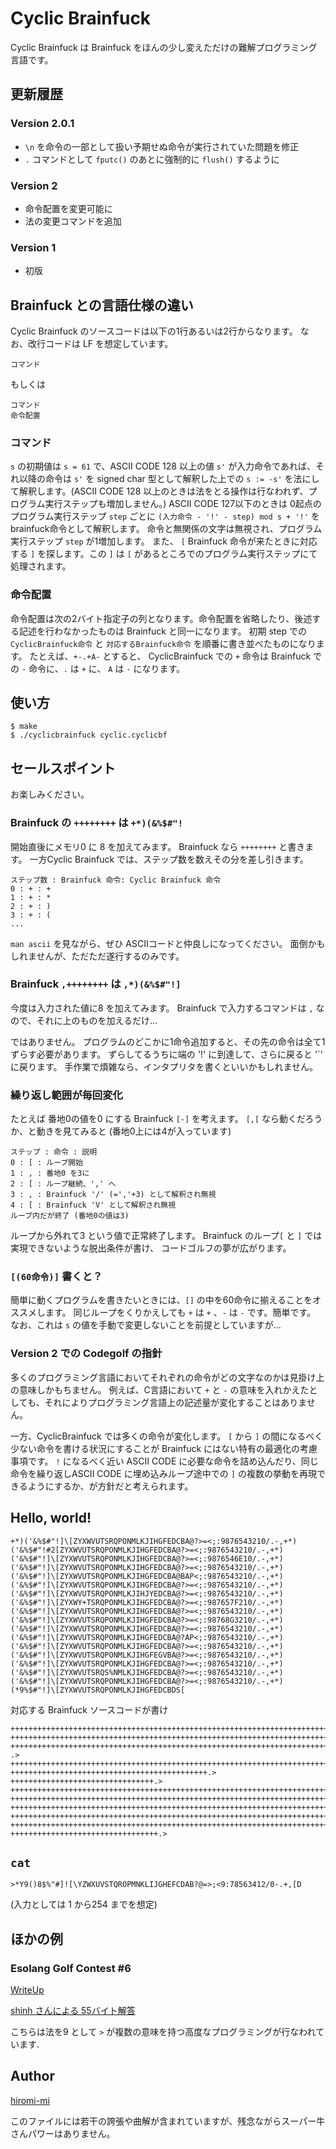 # Cyclic Brainfuck

Cyclic Brainfuck は Brainfuck をほんの少し変えただけの難解プログラミング言語です。

## 更新履歴

### Version 2.0.1

* `\n` を命令の一部として扱い予期せぬ命令が実行されていた問題を修正
* `.` コマンドとして `fputc()` のあとに強制的に `flush()` するように

### Version 2

* 命令配置を変更可能に
* 法の変更コマンドを追加

### Version 1

* 初版

## Brainfuck との言語仕様の違い
Cyclic Brainfuck のソースコードは以下の1行あるいは2行からなります。
なお、改行コードは LF を想定しています。
```
コマンド
```
もしくは
```
コマンド
命令配置
```

### コマンド
`s` の初期値は `s = 61` で、ASCII CODE 128 以上の値 `s'` が入力命令であれば、それ以降の命令は `s'` を signed char 型として解釈した上での `s := -s'` を法にして解釈します。(ASCII CODE 128 以上のときは法をとる操作は行なわれず、プログラム実行ステップも増加しません。)
ASCII CODE 127以下のときは 0起点のプログラム実行ステップ `step` ごとに `(入力命令 - '!' - step) mod s + '!'` をbrainfuck命令として解釈します。
命令と無関係の文字は無視され、プログラム実行ステップ `step` が1増加します。
また、 `[` Brainfuck 命令が来たときに対応する `]` を探します。この `]` は `[` があるところでのプログラム実行ステップにて処理されます。

### 命令配置

命令配置は次の2バイト指定子の列となります。命令配置を省略したり、後述する記述を行わなかったものは Brainfuck と同一になります。
初期 step での `CyclicBrainfuck命令` と `対応するBrainfuck命令` を順番に書き並べたものになります。
たとえば、`+-.+A-` とすると、 CyclicBrainfuck での `+` 命令は Brainfuck での `-` 命令に、`.` は `+` に、 `A` は `-` になります。

## 使い方
```
$ make
$ ./cyclicbrainfuck cyclic.cyclicbf
```

## セールスポイント

お楽しみください。

### Brainfuck の `++++++++` は `+*)(&%$#"!`

開始直後にメモリ0 に 8 を加えてみます。
Brainfuck なら `++++++++` と書きます。
一方Cyclic Brainfuck では、ステップ数を数えその分を差し引きます。
```
ステップ数 : Brainfuck 命令: Cyclic Brainfuck 命令
0 : + : +
1 : + : *
2 : + : )
3 : + : (
...
```
`man ascii` を見ながら、ぜひ ASCIIコードと仲良しになってください。
面倒かもしれませんが、ただただ遂行するのみです。

### Brainfuck `,++++++++` は `,*)(&%$#"!]`

今度は入力された値に8 を加えてみます。
Brainfuck で入力するコマンドは `,` なので、それに上のものを加えるだけ...

ではありません。
プログラムのどこかに1命令追加すると、その先の命令は全て1ずらす必要があります。
ずらしてるうちに端の '!' に到達して、さらに戻ると '`' に戻ります。
手作業で煩雑なら、インタプリタを書くといいかもしれません。

### 繰り返し範囲が毎回変化
たとえば 番地0の値を0 にする Brainfuck `[-]` を考えます。
`[,[` なら動くだろうか、と動きを見てみると (番地0上には4が入っています)
```
ステップ : 命令 : 説明
0 : [ : ループ開始
1 : , : 番地0 を3に
2 : [ : ループ継続、',' へ
3 : , : Brainfuck '/' (=','+3) として解釈され無視
4 : [ : Brainfuck 'V' として解釈され無視
ループ内だが終了 (番地0の値は3)
```

ループから外れて3 という値で正常終了します。
Brainfuck のループ`[` と `]` では実現できないような脱出条件が書け、
コードゴルフの夢が広がります。

### `[(60命令)]` 書くと？
簡単に動くプログラムを書きたいときには、`[]` の中を60命令に揃えることをオススメします。
同じループをくりかえしても `+` は `+` 、`-` は `-` です。簡単です。
なお、これは `s` の値を手動で変更しないことを前提としていますが...

### Version 2 での Codegolf の指針
多くのプログラミング言語においてそれぞれの命令がどの文字なのかは見掛け上の意味しかもちません。
例えば、C言語において `+` と `-` の意味を入れかえたとしても、それによりプログラミング言語上の記述量が変化することはありません。

一方、CyclicBrainfuck では多くの命令が変化します。
`[` から `]` の間になるべく少ない命令を書ける状況にすることが Brainfuck にはない特有の最適化の考慮事項です。
`!` になるべく近い ASCII CODE に必要な命令を詰め込んだり、同じ命令を繰り返しASCII CODE に埋め込みループ途中での `]` の複数の挙動を再現できるようにするか、が方針だと考えられます。


## Hello, world!
```
+*)('&%$#"!]\[ZYXWVUTSRQPONMLKJIHGFEDCBA@?>=<;:9876543210/.-,+*)('&%$#"!#2[ZYXWVUTSRQPONMLKJIHGFEDCBA@?>=<;:9876543210/.-,+*)('&%$#"!]\[ZYXWVUTSRQPONMLKJIHGFEDCBA@?>=<;:9876546E10/.-,+*)('&%$#"!]\[ZYXWVUTSRQPONMLKJIHGFEDCBA@?>=<;:9876543210/.-,+*)('&%$#"!]\[ZYXWVUTSRQPONMLKJIHGFEDCBA@BAP<;:9876543210/.-,+*)('&%$#"!]\[ZYXWVUTSRQPONMLKJIHGFEDCBA@?>=<;:9876543210/.-,+*)('&%$#"!]\[ZYXWVUTSRQPONMLKJIHJYEDCBA@?>=<;:9876543210/.-,+*)('&%$#"!]\[ZYXWY+TSRQPONMLKJIHGFEDCBA@?>=<;:987657F210/.-,+*)('&%$#"!]\[ZYXWVUTSRQPONMLKJIHGFEDCBA@?>=<;:9876543210/.-,+*)('&%$#"!]\[ZYXWVUTSRQPONMLKJIHGFEDCBA@?>=<;:98768G3210/.-,+*)('&%$#"!]\[ZYXWVUTSRQPONMLKJIHGFEDCBA@?>=<;:9876543210/.-,+*)('&%$#"!]\[ZYXWVUTSRQPONMLKJIHGFEDCBA@?AP<;:9876543210/.-,+*)('&%$#"!]\[ZYXWVUTSRQPONMLKJIHGFEDCBA@?>=<;:9876543210/.-,+*)('&%$#"!]\[ZYXWVUTSRQPONMLKJIHGFEGVBA@?>=<;:9876543210/.-,+*)('&%$#"!]\[ZYXWVUTSRQPONMLKJIHGFEDCBA@?>=<;:9876543210/.-,+*)('&%$#"!]\[ZYXWVUTSRQS%NMLKJIHGFEDCBA@?>=<;:9876543210/.-,+*)('&%$#"!]\[ZYXWVUTSRQPONMLKJIHGFEDCBA@?>=<;:9876543210/.-,+*)(*9%$#"!]\[ZYXWVUTSRQPONMLKJIHGFEDCBDS[
```

対応する Brainfuck ソースコードが書け
```
++++++++++++++++++++++++++++++++++++++++++++++++++++++++++++++++++++++++.>
+++++++++++++++++++++++++++++++++++++++++++++++++++++++++++++++++++++++++++++++++++++++++++++++++++++.>
++++++++++++++++++++++++++++++++++++++++++++++++++++++++++++++++++++++++++++++++++++++++++++++++++++++++++++.
.>
+++++++++++++++++++++++++++++++++++++++++++++++++++++++++++++++++++++++++++++++++++++++++++++++++++++++++++++++.>
++++++++++++++++++++++++++++++++++++++++++++.>
++++++++++++++++++++++++++++++++.>
+++++++++++++++++++++++++++++++++++++++++++++++++++++++++++++++++++++++++++++++++++++++++++++++++++++++++++++++++++++++.>
+++++++++++++++++++++++++++++++++++++++++++++++++++++++++++++++++++++++++++++++++++++++++++++++++++++++++++++++.>
++++++++++++++++++++++++++++++++++++++++++++++++++++++++++++++++++++++++++++++++++++++++++++++++++++++++++++++++++.>
++++++++++++++++++++++++++++++++++++++++++++++++++++++++++++++++++++++++++++++++++++++++++++++++++++++++++++.>
++++++++++++++++++++++++++++++++++++++++++++++++++++++++++++++++++++++++++++++++++++++++++++++++++++.>
+++++++++++++++++++++++++++++++++.>
```

## `cat`

```
>*Y9()8$%"#]![\YZWXUVSTQROPMNKLIJGHEFCDAB?@=>;<9:78563412/0-.+,[D
```
(入力としては 1 から254 までを想定)

## ほかの例

### Esolang Golf Contest #6
[WriteUp](https://github.com/hakatashi/esolang-battle/wiki/%E7%AC%AC6%E5%9B%9E%E6%9D%B1%E5%A4%A7%E4%BA%AC%E5%A4%A7%E3%82%B3%E3%83%BC%E3%83%89%E3%82%B4%E3%83%AB%E3%83%95%E5%A4%A7%E4%BC%9A-Writeup#cyclic-brainfuck-_primenumber-57-bytes)

[shinh さんによる 55バイト解答](https://https://gist.github.com/shinh/fac3952336776d8dc34433a94474bdad)

こちらは法を9 として `>` が複数の意味を持つ高度なプログラミングが行なわれています.

## Author
[hiromi-mi](https://hiromi-mi.github.io)

このファイルには若干の誇張や曲解が含まれていますが、残念ながらスーパー牛さんパワーはありません。
